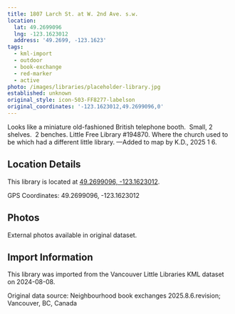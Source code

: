 ```yaml
---
title: 1807 Larch St. at W. 2nd Ave. s.w.
location:
  lat: 49.2699096
  lng: -123.1623012
  address: '49.2699, -123.1623'
tags:
  - kml-import
  - outdoor
  - book-exchange
  - red-marker
  - active
photo: /images/libraries/placeholder-library.jpg
established: unknown
original_style: icon-503-FF8277-labelson
original_coordinates: '-123.1623012,49.2699096,0'
---
```

Looks like a miniature old-fashioned British telephone booth.  Small, 2 shelves.  2 benches.
Little Free Library #194870.
Where the church used to be which had a different little library.
—Added to map by K.D., 2025 1 6.

## Location Details

This library is located at [49.2699096, -123.1623012](https://www.google.com/maps?q=49.2699096,-123.1623012).

GPS Coordinates: 49.2699096, -123.1623012

## Photos

External photos available in original dataset.

## Import Information

This library was imported from the Vancouver Little Libraries KML dataset on 2024-08-08.

Original data source: Neighbourhood book exchanges 2025.8.6.revision; Vancouver, BC, Canada
